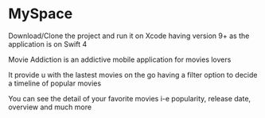 # MySpace

Download/Clone the project and run it on Xcode having version 9+ as the application is on Swift 4

Movie Addiction is an addictive mobile application for movies lovers

It provide u with the lastest movies on the go having a filter option to decide a timeline of popular movies

You can see the detail of your favorite movies i-e popularity, release date, overview and much more

